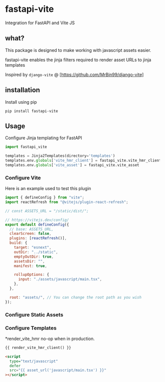# fastapi-vite

Integration for FastAPI and Vite JS

## what?

This package is designed to make working with javascript assets easier.

fastapi-vite enables the jinja filters required to render asset URLs to jinja templates

Inspired by `django-vite` @ [https://github.com/MrBin99/django-vite]

## installation

Install using pip

```shell
pip install fastapi-vite
```

## Usage

Configure Jinja templating for FastAPI

```python
import fastapi_vite

templates = Jinja2Templates(directory='templates')
templates.env.globals['vite_hmr_client'] = fastapi_vite.vite_hmr_client
templates.env.globals['vite_asset'] = fastapi_vite.vite_asset

```

### Configure Vite

Here is an example used to test this plugin

```javascript
import { defineConfig } from "vite";
import reactRefresh from "@vitejs/plugin-react-refresh";

// const ASSETS_URL = "/static/dist/";

// https://vitejs.dev/config/
export default defineConfig({
  // base: ASSETS_URL,
  clearScreen: false,
  plugins: [reactRefresh()],
  build: {
    target: "esnext",
    outDir: "../static",
    emptyOutDir: true,
    assetsDir: "",
    manifest: true,

    rollupOptions: {
      input: "./assets/javascript/main.tsx",
    },
  },

  root: "assets/", // You can change the root path as you wish
});
```

### Configure Static Assets

### Configure Templates

\*render_vite_hmr no-op when in production.

```html
{{ render_vite_hmr_client() }}

<script
  type="text/javascript"
  defer
  src="{{ asset_url('javascript/main.tsx') }}"
></script>
```
